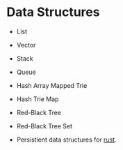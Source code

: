 # Data Structures

- List
- Vector
- Stack
- Queue
- Hash Array Mapped Trie
- Hash Trie Map
- Red-Black Tree
- Red-Black Tree Set


- Persistient data structures for [rust](https://github.com/orium/rpds).
